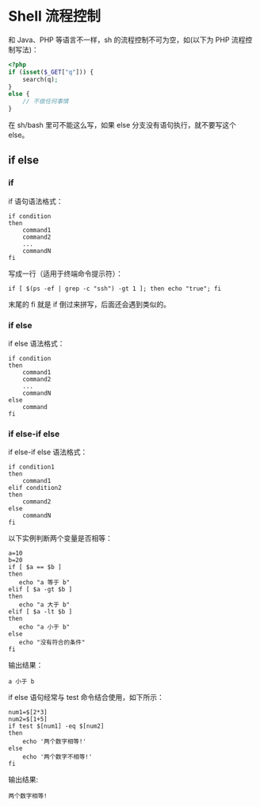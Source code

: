 # Shell 流程控制
和 Java、PHP 等语言不一样，sh 的流程控制不可为空，如(以下为 PHP 流程控制写法)：
```php
<?php
if (isset($_GET["q"])) {
    search(q);
}
else {
    // 不做任何事情
}
```
在 sh/bash 里可不能这么写，如果 else 分支没有语句执行，就不要写这个 else。
## if else
### if
if 语句语法格式：
```shell
if condition
then
    command1 
    command2
    ...
    commandN 
fi
```
写成一行（适用于终端命令提示符）：
```shell
if [ $(ps -ef | grep -c "ssh") -gt 1 ]; then echo "true"; fi
```
末尾的 fi 就是 if 倒过来拼写，后面还会遇到类似的。
### if else
if else 语法格式：
```shell
if condition
then
    command1 
    command2
    ...
    commandN
else
    command
fi
```
### if else-if else
if else-if else 语法格式：
```shell
if condition1
then
    command1
elif condition2 
then 
    command2
else
    commandN
fi
```
以下实例判断两个变量是否相等：
```shell
a=10
b=20
if [ $a == $b ]
then
   echo "a 等于 b"
elif [ $a -gt $b ]
then
   echo "a 大于 b"
elif [ $a -lt $b ]
then
   echo "a 小于 b"
else
   echo "没有符合的条件"
fi
```
输出结果：
```
a 小于 b
```
if else 语句经常与 test 命令结合使用，如下所示：
```shell
num1=$[2*3]
num2=$[1+5]
if test $[num1] -eq $[num2]
then
    echo '两个数字相等!'
else
    echo '两个数字不相等!'
fi
```
输出结果:
```
两个数字相等!
```
